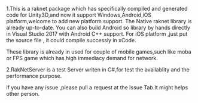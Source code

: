 1.This is a raknet package which has  specifically compiled and generated code for Unity3D,and now it support Windows,Android,iOS platform,welcome to add new platform support.
The Native raknet library is already up-to-date.
You can also build Android so library by hands directly in Visual Studio 2017 with Android C++ support.
For iOS platform ,just put the source file , it could compile successly in xCode.

These library is already in used for couple of mobile games,such like moba or FPS game which has high immediacy demand for network.

2.RakNetServer is a test Server writen in C#,for test the availablity and the performance purpose.

if you have any issue ,please pull a request at the Issue Tab.It might helps other person.
